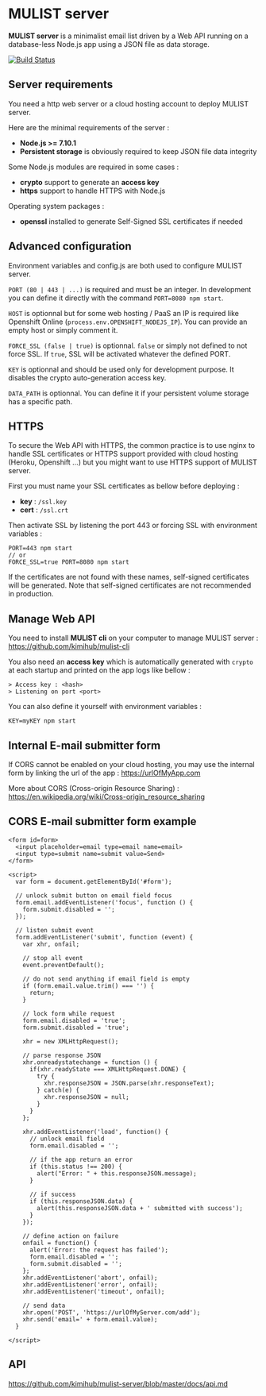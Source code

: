 #   MULIST server 

**MULIST server** is a minimalist email list driven by a Web API running on a database-less Node.js app using a JSON file as data storage.

[![Build Status](https://travis-ci.org/kimihub/mulist-server.svg?branch=master)](https://travis-ci.org/kimihub/mulist-server)

## Server requirements

You need a http web server or a cloud hosting account to deploy MULIST server.

Here are the minimal requirements of the server :

- **Node.js >= 7.10.1**
- **Persistent storage** is obviously required to keep JSON file data integrity

Some Node.js modules are required in some cases : 
- **crypto** support to generate an **access key**
- **https** support to handle HTTPS with Node.js

Operating system packages : 
- **openssl** installed to generate Self-Signed SSL certificates if needed

## Advanced configuration

Environment variables and config.js are both used to configure MULIST server.

`PORT (80 | 443 | ...)` is required and must be an integer. In development you can define it directly with the command `PORT=8080 npm start`.

`HOST` is optionnal but for some web hosting / PaaS an IP is required like Openshift Online (`process.env.OPENSHIFT_NODEJS_IP`). You can provide an empty host or simply comment it.

`FORCE_SSL (false | true)` is optionnal. `false` or simply not defined to not force SSL. If `true`, SSL will be activated whatever the defined PORT.

`KEY` is optionnal and should be used only for development purpose. It disables the crypto auto-generation access key.

`DATA_PATH` is optionnal. You can define it if your persistent volume storage has a specific path.

## HTTPS

To secure the Web API with HTTPS, the common practice is to use nginx to handle SSL certificates or HTTPS support provided with cloud hosting (Heroku, Openshift ...) but you might want to use HTTPS support of MULIST server.

First you must name your SSL certificates as bellow before deploying : 
- **key** : `/ssl.key`
- **cert** : `/ssl.crt`

Then activate SSL by listening the port 443 or forcing SSL with environment variables :

    PORT=443 npm start
    // or
    FORCE_SSL=true PORT=8080 npm start

If the certificates are not found with these names, self-signed certificates will be generated. Note that self-signed certificates are not recommended in production.

## Manage Web API

You need to install **MULIST cli** on your computer to manage MULIST server : https://github.com/kimihub/mulist-cli

You also need an **access key** which is automatically generated with `crypto` at each startup and printed on the app logs like bellow :

    > Access key : <hash>
    > Listening on port <port>

You can also define it yourself with environment variables :

    KEY=myKEY npm start

## Internal E-mail submitter form

If CORS cannot be enabled on your cloud hosting, you may use the internal form by linking the url of the app : https://urlOfMyApp.com

More about CORS (Cross-origin Resource Sharing) : https://en.wikipedia.org/wiki/Cross-origin_resource_sharing

## CORS E-mail submitter form example

    <form id=form>
      <input placeholder=email type=email name=email>
      <input type=submit name=submit value=Send>
    </form>

    <script>
      var form = document.getElementById('#form');

      // unlock submit button on email field focus
      form.email.addEventListener('focus', function () {
        form.submit.disabled = '';
      });

      // listen submit event
      form.addEventListener('submit', function (event) {
        var xhr, onfail;
        
        // stop all event
        event.preventDefault();

        // do not send anything if email field is empty
        if (form.email.value.trim() === '') {
          return;
        }

        // lock form while request
        form.email.disabled = 'true';
        form.submit.disabled = 'true';

        xhr = new XMLHttpRequest();

        // parse response JSON
        xhr.onreadystatechange = function () {
          if(xhr.readyState === XMLHttpRequest.DONE) {
            try {
              xhr.responseJSON = JSON.parse(xhr.responseText);
            } catch(e) {
              xhr.responseJSON = null;
            }
          }
        };

        xhr.addEventListener('load', function() {
          // unlock email field
          form.email.disabled = '';

          // if the app return an error
          if (this.status !== 200) {
            alert("Error: " + this.responseJSON.message);
          }

          // if success
          if (this.responseJSON.data) {
            alert(this.responseJSON.data + ' submitted with success');
          }
        });

        // define action on failure
        onfail = function() {
          alert('Error: the request has failed');
          form.email.disabled = '';
          form.submit.disabled = '';
        };
        xhr.addEventListener('abort', onfail);
        xhr.addEventListener('error', onfail);
        xhr.addEventListener('timeout', onfail);

        // send data
        xhr.open('POST', 'https://urlOfMyServer.com/add');
        xhr.send('email=' + form.email.value);
      }

    </script>



## API

https://github.com/kimihub/mulist-server/blob/master/docs/api.md
